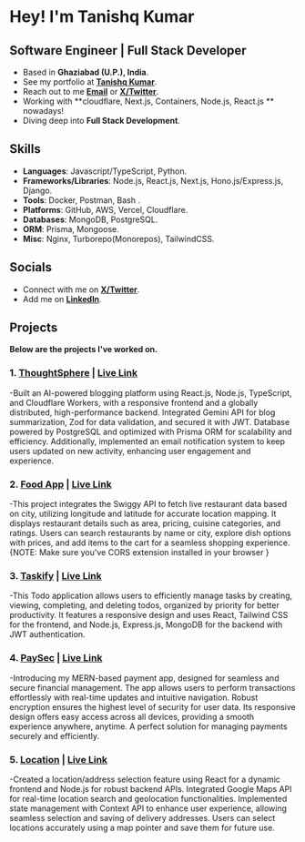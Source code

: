 
# Hey! I'm Tanishq Kumar

## Software Engineer | Full Stack Developer  

- Based in **Ghaziabad (U.P.), India**. 
- See my portfolio at [**Tanishq Kumar**](https://portfolio-gamma-eosin-12.vercel.app/). 
- Reach out to me [**Email**](mailto:tanishqkumar1003@gmail.com) or [**X/Twitter**](https://x.com/tanishqpayla).
- Working with **cloudflare, Next.js, Containers, Node.js, React.js ** nowadays! 
- Diving deep into **Full Stack Development**. 

## Skills

- **Languages**: Javascript/TypeScript, Python.
- **Frameworks/Libraries**: Node.js, React.js, Next.js, Hono.js/Express.js, Django.
- **Tools**: Docker, Postman, Bash . 
- **Platforms**: GitHub, AWS, Vercel, Cloudflare.
- **Databases**: MongoDB, PostgreSQL.
- **ORM**: Prisma, Mongoose.
- **Misc**: Nginx, Turborepo(Monorepos), TailwindCSS. 

## Socials

- Connect with me on [**X/Twitter**](https://x.com/tanishqpayla).
- Add me on [**LinkedIn**](https://www.linkedin.com/in/tanishq-kumar-4993292a7).

## Projects 

**Below are the projects I've worked on.**

### 1. [**ThoughtSphere**](https://github.com/tanishqkumar2003/Thought-Sphere) | [**Live Link**](https://thoughtsphere-6b5e7.web.app/)

-Built an AI-powered blogging platform using React.js, Node.js, TypeScript, and Cloudflare Workers, with a responsive frontend and a globally distributed, high-performance backend. Integrated Gemini API for blog summarization, Zod for data validation, and secured it with JWT. Database powered by PostgreSQL and optimized with Prisma ORM for scalability and efficiency. Additionally, implemented an email notification system to keep users updated on new activity, enhancing user engagement and experience.


### 2. [**Food App**](https://github.com/tanishqkumar2003//foodApp) | [**Live Link**](https://foodapp-d8e65.web.app/)

-This project integrates the Swiggy API to fetch live restaurant data based on city, utilizing longitude and latitude for accurate location mapping. It displays restaurant details such as area, pricing, cuisine categories, and ratings. Users can search restaurants by name or city, explore dish options with prices, and add items to the cart for a seamless shopping experience. {NOTE: Make sure you've CORS extension installed in your browser }


### 3. [**Taskify**](https://github.com/tanishqkumar2003/Taskify) | [**Live Link**](https://taskify-b092e.web.app/)

-This Todo application allows users to efficiently manage tasks by creating, viewing, completing, and deleting todos, organized by priority for better productivity. It features a responsive design and uses React, Tailwind CSS for the frontend, and Node.js, Express.js, MongoDB for the backend with JWT authentication.


### 4. [**PaySec**](https://github.com/tanishqkumar2003/PaySec) | [**Live Link**](https://paysec-a8720.web.app/)

-Introducing my MERN-based payment app, designed for seamless and secure financial management. The app allows users to perform transactions effortlessly with real-time updates and intuitive navigation. Robust encryption ensures the highest level of security for user data. Its responsive design offers easy access across all devices, providing a smooth experience anywhere, anytime. A perfect solution for managing payments securely and efficiently.


### 5. [**Location**](https://github.com/tanishqkumar2003/Location) | [**Live Link**](https://netflixgpt-63400-43965.web.app)

-Created a location/address selection feature using React for a dynamic frontend and Node.js for robust backend APIs. Integrated Google Maps API for real-time location search and geolocation functionalities. Implemented state management with Context API to enhance user experience, allowing seamless selection and saving of delivery addresses. Users can select locations accurately using a map pointer and save them for future use.


